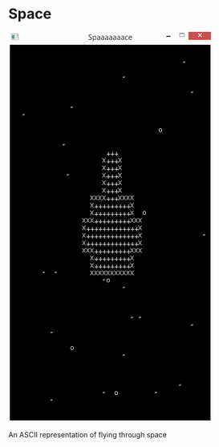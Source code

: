 Space
=====
![alt text](https://raw.githubusercontent.com/jnleonard3/Space/master/SpaceDemo.png "Spaaaaace")

An ASCII representation of flying through space
